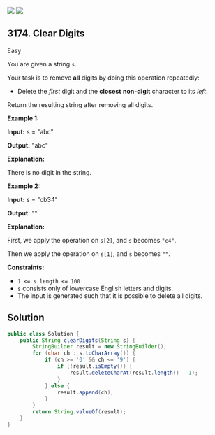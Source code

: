 [![](https://img.shields.io/github/stars/javadev/LeetCode-in-Java?label=Stars&style=flat-square)](https://github.com/javadev/LeetCode-in-Java)
[![](https://img.shields.io/github/forks/javadev/LeetCode-in-Java?label=Fork%20me%20on%20GitHub%20&style=flat-square)](https://github.com/javadev/LeetCode-in-Java/fork)

## 3174\. Clear Digits

Easy

You are given a string `s`.

Your task is to remove **all** digits by doing this operation repeatedly:

*   Delete the _first_ digit and the **closest** **non-digit** character to its _left_.

Return the resulting string after removing all digits.

**Example 1:**

**Input:** s = "abc"

**Output:** "abc"

**Explanation:**

There is no digit in the string.

**Example 2:**

**Input:** s = "cb34"

**Output:** ""

**Explanation:**

First, we apply the operation on `s[2]`, and `s` becomes `"c4"`.

Then we apply the operation on `s[1]`, and `s` becomes `""`.

**Constraints:**

*   `1 <= s.length <= 100`
*   `s` consists only of lowercase English letters and digits.
*   The input is generated such that it is possible to delete all digits.

## Solution

```java
public class Solution {
    public String clearDigits(String s) {
        StringBuilder result = new StringBuilder();
        for (char ch : s.toCharArray()) {
            if (ch >= '0' && ch <= '9') {
                if (!result.isEmpty()) {
                    result.deleteCharAt(result.length() - 1);
                }
            } else {
                result.append(ch);
            }
        }
        return String.valueOf(result);
    }
}
```